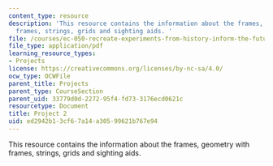 ```yaml
---
content_type: resource
description: 'This resource contains the information about the frames, geometry with
  frames, strings, grids and sighting aids. '
file: /courses/ec-050-recreate-experiments-from-history-inform-the-future-from-the-past-galileo-january-iap-2010/ed2942b13cf67a14a30599621b767e94_MITEC_050IAP10_pro02.pdf
file_type: application/pdf
learning_resource_types:
- Projects
license: https://creativecommons.org/licenses/by-nc-sa/4.0/
ocw_type: OCWFile
parent_title: Projects
parent_type: CourseSection
parent_uid: 33779d0d-2272-95f4-fd73-3176ecd0621c
resourcetype: Document
title: Project 2
uid: ed2942b1-3cf6-7a14-a305-99621b767e94
---
```

This resource contains the information about the frames, geometry with frames, strings, grids and sighting aids. 